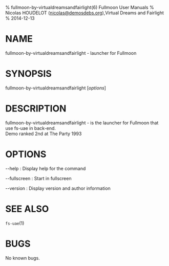 % fullmoon-by-virtualdreamsandfairlight(6) Fullmoon User Manuals
% Nicolas HOUDELOT (nicolas@demosdebs.org),Virtual Dreams and Fairlight
% 2014-12-13

# NAME
fullmoon-by-virtualdreamsandfairlight - launcher for Fullmoon

# SYNOPSIS
fullmoon-by-virtualdreamsandfairlight [*options*]

# DESCRIPTION
fullmoon-by-virtualdreamsandfairlight - is the launcher for Fullmoon that use fs-uae in back-end.  
Demo ranked 2nd at The Party 1993

# OPTIONS
\--help
:   Display help for the command

\--fullscreen
:   Start in fullscreen

\--version
:   Display version and author information

# SEE ALSO
`fs-uae`(1)

# BUGS
No known bugs.
